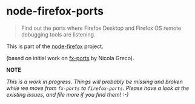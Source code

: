 # node-firefox-ports

> Find out the ports where Firefox Desktop and Firefox OS remote debugging tools are listening.

This is part of the [node-firefox](https://github.com/mozilla/node-firefox) project.

(based on initial work on [fx-ports](https://github.com/nicola/fx-ports) by Nicola Greco).

**NOTE**

*This is a work in progress. Things will probably be missing and broken while we move from `fx-ports` to `firefox-ports`. Please have a look at the existing issues, and file more if you find them! :-)*

<!---
## Install

```sh
# Library
$ npm install fx-ports

# Command line
$ npm install -g fx-ports
```

## Usage

#### Command line

```sh
$ fx-ports --help

Usage: node fx-ports [options]

Options:
   --version    Print version and exit
   --b2g        Show Boot2Gecko (FirefoxOS) listening ports only
   --detailed   Show details of each Remote Debugger
   --firefox    Show Firefox Desktop listening ports only
   --json       Formats in json
```

#### Node library

```javascript
var fxports = require('fx-ports');
fxports({detailed:true, b2g:true}, function(err, instances) {
  console.log("Found a B2G on", instances.port);
});
```
-->
